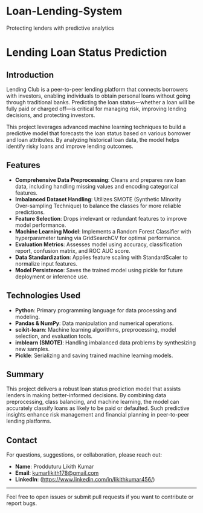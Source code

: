 # Loan-Lending-System

Protecting lenders with predictive analytics

# Lending Loan Status Prediction

## Introduction

Lending Club is a peer-to-peer lending platform that connects borrowers with investors, enabling individuals to obtain personal loans without going through traditional banks. Predicting the loan status—whether a loan will be fully paid or charged off—is critical for managing risk, improving lending decisions, and protecting investors.

This project leverages advanced machine learning techniques to build a predictive model that forecasts the loan status based on various borrower and loan attributes. By analyzing historical loan data, the model helps identify risky loans and improve lending outcomes.

## Features

- **Comprehensive Data Preprocessing**: Cleans and prepares raw loan data, including handling missing values and encoding categorical features.
- **Imbalanced Dataset Handling**: Utilizes SMOTE (Synthetic Minority Over-sampling Technique) to balance the classes for more reliable predictions.
- **Feature Selection**: Drops irrelevant or redundant features to improve model performance.
- **Machine Learning Model**: Implements a Random Forest Classifier with hyperparameter tuning via GridSearchCV for optimal performance.
- **Evaluation Metrics**: Assesses model using accuracy, classification report, confusion matrix, and ROC AUC score.
- **Data Standardization**: Applies feature scaling with StandardScaler to normalize input features.
- **Model Persistence**: Saves the trained model using pickle for future deployment or inference use.
  
## Technologies Used

- **Python**: Primary programming language for data processing and modeling.
- **Pandas & NumPy**: Data manipulation and numerical operations.
- **scikit-learn**: Machine learning algorithms, preprocessing, model selection, and evaluation tools.
- **imblearn (SMOTE)**: Handling imbalanced data problems by synthesizing new samples.
- **Pickle**: Serializing and saving trained machine learning models.

## Summary

This project delivers a robust loan status prediction model that assists lenders in making better-informed decisions. By combining data preprocessing, class balancing, and machine learning, the model can accurately classify loans as likely to be paid or defaulted. Such predictive insights enhance risk management and financial planning in peer-to-peer lending platforms.

## Contact

For questions, suggestions, or collaboration, please reach out:

- **Name**: Prodduturu Likith Kumar
- **Email**: kumarlikith178@gmail.com
- **LinkedIn**: (https://www.linkedin.com/in/likithkumar456/)

---

Feel free to open issues or submit pull requests if you want to contribute or report bugs.

